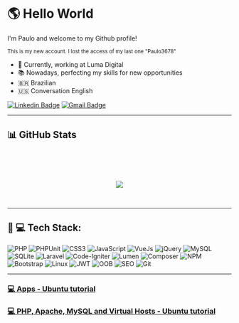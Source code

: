 <h1> 🌎 Hello World</h1>

<p>
    I'm Paulo and welcome to my Github profile!
</p>

<small>
This is my new account. I lost the access of my last one "Paulo3678" 
</small>

<ul>
    <li>💪 Currently, working at Luma Digital</li>
    <li>📚 Nowadays, perfecting my skills for new opportunities</li>
    <li>🇧🇷 Brazilian</li>
    <li>🇺🇸 Conversation English </li>
</ul>

[![Linkedin Badge](https://img.shields.io/badge/-Paulo%20Silva-blue?style=flat-square&logo=Linkedin&logoColor=white&link=https://www.linkedin.com/in/tgmarinho/)](https://www.linkedin.com/in/paulo-henrique-almeida-silva-9234171b3/) [![Gmail Badge](https://img.shields.io/badge/-pauloecomercial367@gmail.com-c14438?style=flat-square&logo=Gmail&logoColor=white&link=mailto:pauloecomercial367@gmail.com)](mailto:caio1525pereira@gmail.com)

<hr>

## 📊 GitHub Stats

<div align="center">
    <br>
<!-- <img height="180em" src="https://github-readme-stats.vercel.app/api/top-langs/?username=Paulo3678&layout=compact&langs_count=7&theme=monokai"/> -->
    <br><br>

![](https://github-readme-streak-stats.herokuapp.com/?user=paulo3678&theme=monokai&hide_border=false)<br/>
</div>
<br>

<hr>  

## 🧒 💻 Tech Stack:

![PHP](https://img.shields.io/badge/php-%23777BB4.svg?style=for-the-badge&logo=php&logoColor=white) ![PHPUnit](https://img.shields.io/badge/phpunit-%23777BB4.svg?style=for-the-badge&logo=test&logoColor=white) ![CSS3](https://img.shields.io/badge/css3-%231572B6.svg?style=for-the-badge&logo=css3&logoColor=white) ![JavaScript](https://img.shields.io/badge/javascript-%23323330.svg?style=for-the-badge&logo=javascript&logoColor=%23F7DF1E) ![VueJs](https://img.shields.io/badge/Vue.js-35495E?style=for-the-badge&logo=vuedotjs&logoColor=4FC08D) ![jQuery](https://img.shields.io/badge/jquery-%230769AD.svg?style=for-the-badge&logo=jquery&logoColor=white) ![MySQL](https://img.shields.io/badge/mysql-%2300f.svg?style=for-the-badge&logo=mysql&logoColor=white) ![SQLite](https://img.shields.io/badge/sqlite-%2307405e.svg?style=for-the-badge&logo=sqlite&logoColor=white) ![Laravel](https://img.shields.io/badge/laravel-%23FF2D20.svg?style=for-the-badge&logo=laravel&logoColor=white) ![Code-Igniter](https://img.shields.io/badge/CodeIgniter-%23EF4223.svg?style=for-the-badge&logo=codeIgniter&logoColor=white) ![Lumen](https://img.shields.io/badge/Lumen-%23EF4223.svg?style=for-the-badge&logo=lumen&logoColor=white) ![Composer](https://img.shields.io/badge/composer-%23000000.svg?style=for-the-badge&logo=composer&logoColor=white) ![NPM](https://img.shields.io/badge/NPM-%23000000.svg?style=for-the-badge&logo=npm&logoColor=white) ![Bootstrap](https://img.shields.io/badge/bootstrap-%23563D7C.svg?style=for-the-badge&logo=bootstrap&logoColor=white) ![Linux](https://img.shields.io/badge/Linux-FCC624?style=for-the-badge&logo=linux&logoColor=black) ![JWT](https://img.shields.io/badge/JWT-black?style=for-the-badge&logo=JSON%20web%20tokens) ![OOB](https://img.shields.io/badge/Orientacao%20A%20Objetos-black?style=for-the-badge&logo=Orientacao%20A%20Objetos%20web%20tokens) ![SEO](https://img.shields.io/badge/SEO-FCC624?style=for-the-badge&logo=seo&logoColor=black) ![Git](https://img.shields.io/badge/git-%23F05033.svg?style=for-the-badge&logo=git&logoColor=white)



</div>

<hr>

### <a href="https://github.com/Paulo3678/Ubuntu_Apps">💻 Apps - Ubuntu tutorial</a> 
### <a href="https://github.com/Paulo3678/Ubuntu_Config">💻 PHP, Apache, MySQL and Virtual Hosts - Ubuntu tutorial</a>

